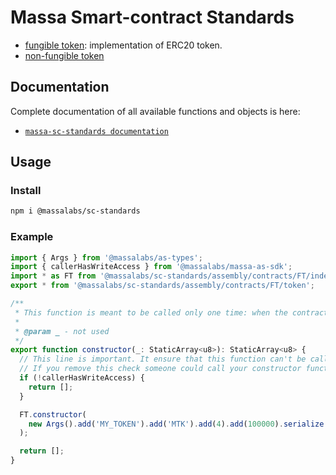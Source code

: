 # Massa Smart-contract Standards

- [fungible token](assembly/contracts/FT): implementation of ERC20 token.
- [non-fungible token](assembly/contracts/NFT)

## Documentation

Complete documentation of all available functions and objects is here:

- [`massa-sc-standards documentation`](https://sc-standards.docs.massa.net)

## Usage

### Install

```sh
npm i @massalabs/sc-standards
```

### Example

```typescript
import { Args } from '@massalabs/as-types';
import { callerHasWriteAccess } from '@massalabs/massa-as-sdk';
import * as FT from '@massalabs/sc-standards/assembly/contracts/FT/index';
export * from '@massalabs/sc-standards/assembly/contracts/FT/token';

/**
 * This function is meant to be called only one time: when the contract is deployed.
 *
 * @param _ - not used
 */
export function constructor(_: StaticArray<u8>): StaticArray<u8> {
  // This line is important. It ensure that this function can't be called in the future.
  // If you remove this check someone could call your constructor function and reset your SC.
  if (!callerHasWriteAccess) {
    return [];
  }

  FT.constructor(
    new Args().add('MY_TOKEN').add('MTK').add(4).add(100000).serialize(),
  );

  return [];
}
```
